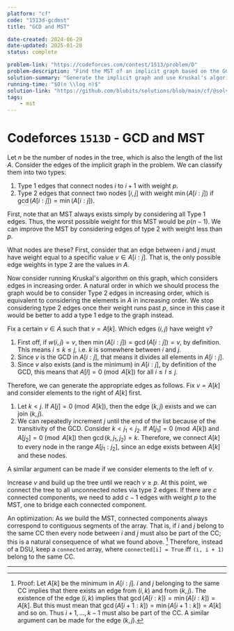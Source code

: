 ```yaml
---
platform: "cf"
code: "1513d-gcdmst"
title: "GCD and MST"

date-created: 2024-06-29
date-updated: 2025-01-28
status: complete

problem-link: "https://codeforces.com/contest/1513/problem/D"
problem-description: "Find the MST of an implicit graph based on the GCD of subarrays of a list."
solution-summary: "Generate the implicit graph and use Kruskal's algorithm."
running-time: "$O(n \\log n)$"
solution-link: "https://github.com/blubits/solutions/blob/main/cf/@solved/1513d-gcdmst/gcdmst.cpp"
tags:
    - mst
---
```


# Codeforces `1513D` - GCD and MST

Let $n$ be the number of nodes in the tree, which is also the length of the list $A$. Consider the edges of the implicit graph in the problem. We can classify them into two types:

1. Type 1 edges that connect nodes $i$ to $i + 1$ with weight $p$.
2. Type 2 edges that connect two nodes $[i, j]$ with weight $\min(A[i:j])$ if $\gcd(A[i:j]) = \min(A[i:j])$.

First, note that an MST always exists simply by considering all Type 1 edges. Thus, the worst possible weight for this MST would be $p(n - 1)$. We can improve the MST by considering edges of type 2 with weight less than $p$.

What nodes are these? First, consider that an edge between $i$ and $j$ must have weight equal to a specific value $v \in A[i:j]$. That is, the only possible edge weights in type 2 are the values in $A$.

Now consider running Kruskal's algorithm on this graph, which considers edges in increasing order. A natural order in which we should process the graph would be to consider Type 2 edges in increasing order, which is equivalent to considering the elements in $A$ in increasing order. We stop considering type 2 edges once their weight runs past $p$, since in this case it would be better to add a type 1 edge to the graph instead.

Fix a certain $v \in A$ such that $v = A[k]$. Which edges $(i, j)$ have weight $v$?
1. First off, if $w(i, j) = v$, then $\min(A[i:j]) =\gcd(A[i:j]) = v$, by definition. This means $i \le k \le j$, i.e. $k$ is somewhere between $i$ and $j$.
2. Since $v$ is the GCD in $A[i:j]$, that means it divides all elements in $A[i:j]$.
3. Since $v$ also exists (and is the minimum) in $A[i:j]$, by definition of the GCD, this means that $A[l] = 0 \pmod{A[k]}$ for all $i \le l \le j$.

Therefore, we can generate the appropriate edges as follows. Fix $v = A[k]$ and consider elements to the right of $A[k]$ first.
1. Let $k < j$. If $A[j] = 0 \pmod{A[k]}$, then the edge $(k, j)$ exists and we can join $(k, j)$.
2. We can repeatedly increment $j$ until the end of the list because of the transitivity of the GCD. Consider $k < j_1 < j_2$. If $A[j_1] = 0 \pmod{A[k]}$ and $A[j_2] = 0 \pmod{A[k]}$ then $\gcd(k, j_1, j_2) = k$.
Therefore, we connect $A[k]$ to every node in the range $A[j_1:j_2]$, since an edge exists between $A[k]$ and these nodes.

A similar argument can be made if we consider elements to the left of $v$.

Increase $v$ and build up the tree until we reach $v \ge p$. At this point, we connect the tree to all unconnected notes via type 2 edges. If there are $c$ connected components, we need to add $c - 1$ edges with weight $p$ to the MST, one to bridge each connected component.

An optimization: As we build the MST, connected components always correspond to contiguous segments of the array. That is, if $i$ and $j$ belong to the same CC then every node between $i$ and $j$ must also be part of the CC; this is a natural consequence of what we found above. [^1] Therefore, instead of a DSU, keep a `connected` array, where `connected[i] = True` iff `(i, i + 1)` belong to the same CC.

---
[^1]: Proof: Let $A[k]$ be the minimum in $A[i:j]$. $i$ and $j$ belonging to the same CC implies that there exists an edge from $(i, k)$ and from $(k, j)$. The existence of the edge $(i, k)$ implies that $\gcd(A[i:k])=\min(A[i:k])=A[k]$. But this must mean that $\gcd(A[i+1:k])=\min(A[i+1:k])=A[k]$ and so on. Thus $i + 1, \ldots, k - 1$ must also be part of the CC. A similar argument can be made for the edge $(k, j)$.
